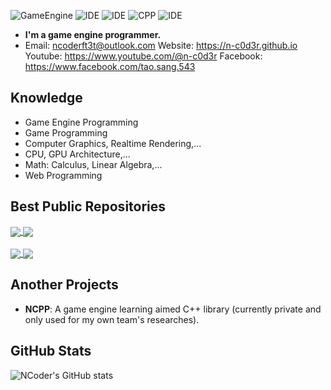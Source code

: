 ![GameEngine](https://badgen.net/badge/GameEngine/UnrealEngine|Unity|Godot|ING/cyan)
![IDE](https://badgen.net/badge/IDE/VS2022|Xcode/green)
![IDE](https://badgen.net/badge/TextEditor/VSCode/green)
![CPP](https://badgen.net/badge/CPP/17%2C%2020/yellow)
![IDE](https://badgen.net/badge/OS/Windows|MacOS|Ubuntu/red)

+ **I'm a game engine programmer.**
+ Email: ncoderft3t@outlook.com   Website: https://n-c0d3r.github.io   Youtube: https://www.youtube.com/@n-c0d3r   Facebook: https://www.facebook.com/tao.sang.543

## Knowledge ##
+ Game Engine Programming
+ Game Programming
+ Computer Graphics, Realtime Rendering,...
+ CPU, GPU Architecture,...
+ Math: Calculus, Linear Algebra,...
+ Web Programming

## Best Public Repositories ##
<a href="https://github.com/INGTechnologies/ING">
  <img align="center" src="https://github-readme-stats.vercel.app/api/pin/?username=INGTechnologies&repo=ING&title_color=61dafb&icon_color=61dafb&text_color=ffffff&bg_color=20232a&border_color=0c1a25&show_icons=true" />
</a>
<a href="https://github.com/N1ghtTeam/NFramework">
  <img align="center" src="https://github-readme-stats.vercel.app/api/pin/?username=N1ghtTeam&repo=NFramework&title_color=61dafb&icon_color=61dafb&text_color=ffffff&bg_color=20232a&border_color=0c1a25&show_icons=true" />
</a>

<br/>
<br/>

<a href="https://github.com/n-c0d3r/n0d3s">
  <img align="center" src="https://github-readme-stats.vercel.app/api/pin/?username=n-c0d3r&repo=n0d3s&title_color=61dafb&icon_color=61dafb&text_color=ffffff&bg_color=20232a&border_color=0c1a25&show_icons=true" />
</a>
<a href="https://github.com/n-c0d3r/nide">
  <img align="center" src="https://github-readme-stats.vercel.app/api/pin/?username=n-c0d3r&repo=nide&title_color=61dafb&icon_color=61dafb&text_color=ffffff&bg_color=20232a&border_color=0c1a25&show_icons=true" />
</a> 

## Another Projects ##
- **NCPP**: A game engine learning aimed C++ library (currently private and only used for my own team's researches).

## GitHub Stats ##
![NCoder's GitHub stats](https://github-readme-stats.vercel.app/api?username=n-c0d3r&show_icons=true&title_color=61dafb&icon_color=61dafb&text_color=ffffff&bg_color=20232a&border_color=0c1a25&show_icons=true")
